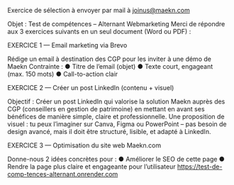 Exercice de sélection à envoyer par mail à joinus@maekn.com



Objet : Test de compétences – Alternant Webmarketing
Merci de répondre aux 3 exercices suivants en un seul document (Word ou PDF) :


EXERCICE 1 — Email marketing via Brevo

Rédige un email à destination des CGP pour les inviter à une démo de Maekn
Contrainte :
● Titre de l’email (objet)
● Texte court, engageant (max. 150 mots)
● Call-to-action clair


EXERCICE 2 — Créer un post LinkedIn (contenu + visuel)

Objectif : Créer un post LinkedIn qui valorise la solution Maekn auprès des CGP (conseillers en gestion de patrimoine) en mettant en avant ses bénéfices de manière simple, claire et professionnelle.
Une proposition de visuel : tu peux l’imaginer sur Canva, Figma ou PowerPoint – pas besoin de design avancé, mais il doit être structuré, lisible, et adapté à LinkedIn.


EXERCICE 3 — Optimisation du site web Maekn.com

Donne-nous 2 idées concrètes pour :
● Améliorer le SEO de cette page
● Rendre la page plus claire et engageante pour l’utilisateur
https://test-de-comp-tences-alternant.onrender.com

